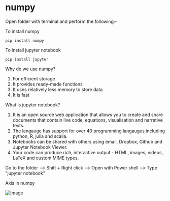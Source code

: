 # numpy

Open folder with terminal and perform the following:-

To install numpy
```
pip install numpy
```

To install jupyter notebook
```
pip install jupyter
```

Why do we use numpy?
1. For efficient storage
2. It provides ready-made functions
3. It uses relatively less memory to store data
4. It is fast

What is jupyter notebook?

1. It is an open source web application that allows you to create and share documents that contain live code, equations, visualisation and narrative texts.
2. The langauge has support for over 40 programming langauges including python, R, julia and scalia.
3. Notebooks can be shared with others using email, Dropbox, Github and Jupyter Notebook Viewer.
4. Your code can produce rich, interactive output - HTML, images, videos, LaTeX and custom MIME types.

Go to the folder --> Shift + Right click --> Open with Power shell --> Type "jupyter notebook"

Axis in numpy

![image](https://github.com/user-attachments/assets/cb39b99e-5066-4887-ac48-f35ebc581856)


